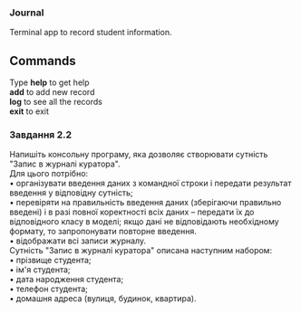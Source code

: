 ### Journal
Terminal app to record student information.  

## Commands
Type **help** to get help  
**add** to add new record  
**log** to see all the records  
**exit** to exit

### Завдання 2.2  
Напишіть консольну програму, яка дозволяє створювати сутність "Запис в журналі куратора".  
Для цього потрібно:  
• організувати введення даних з командної строки і передати результат введення у відповідну сутність;  
• перевіряти на правильність введення даних (зберігаючи правильно введені) і в разі повної коректності всіх 
даних – передати їх до відповідного класу в моделі; якщо дані не відповідають необхідному формату, то запропонувати повторне введення.  
• відображати всі записи журналу.  
Сутність "Запис в журналі куратора" описана наступним набором:  
• прізвище студента;  
• ім'я студента;  
• дата народження студента;  
• телефон студента;  
• домашня адреса (вулиця, будинок, квартира).  